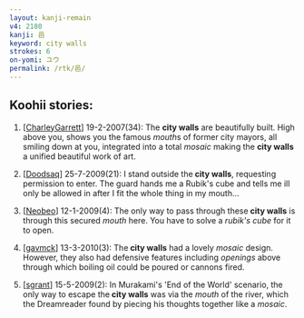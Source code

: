 ```yaml
---
layout: kanji-remain
v4: 2180
kanji: 邑
keyword: city walls
strokes: 6
on-yomi: ユウ
permalink: /rtk/邑/
---
```


## Koohii stories: 

1) [<a href="http://kanji.koohii.com/profile/CharleyGarrett">CharleyGarrett</a>] 19-2-2007(34): The <strong>city walls</strong> are beautifully built. High above you, shows you the famous <em>mouth</em>s of former city mayors, all smiling down at you, integrated into a total <em>mosaic</em> making the <strong>city walls</strong> a unified beautiful work of art.

2) [<a href="http://kanji.koohii.com/profile/Doodsaq">Doodsaq</a>] 25-7-2009(21): I stand outside the<strong> city walls</strong>, requesting permission to enter. The guard hands me a Rubik&#039;s cube and tells me ill only be allowed in after I fit the whole thing in my mouth...

3) [<a href="http://kanji.koohii.com/profile/Neobeo">Neobeo</a>] 12-1-2009(4): The only way to pass through these<strong> city walls</strong> is through this secured <em>mouth</em> here. You have to solve a <em>rubik&#039;s cube</em> for it to open.

4) [<a href="http://kanji.koohii.com/profile/gavmck">gavmck</a>] 13-3-2010(3): The<strong> city walls</strong> had a lovely <em>mosaic</em> design. However, they also had defensive features including <em>openings</em> above through which boiling oil could be poured or cannons fired.

5) [<a href="http://kanji.koohii.com/profile/sgrant">sgrant</a>] 15-5-2009(2): In Murakami&#039;s &#039;End of the World&#039; scenario, the only way to escape the<strong> city walls</strong> was via the <em>mouth</em> of the river, which the Dreamreader found by piecing his thoughts together like a <em>mosaic</em>.

